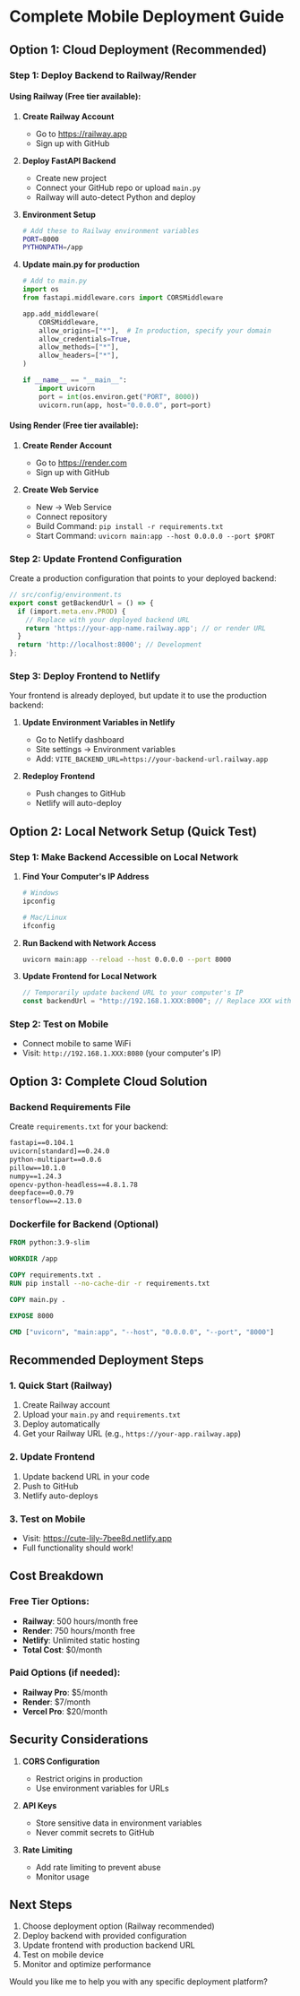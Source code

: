 # Complete Mobile Deployment Guide

## Option 1: Cloud Deployment (Recommended)

### Step 1: Deploy Backend to Railway/Render

#### Using Railway (Free tier available):

1. **Create Railway Account**
   - Go to https://railway.app
   - Sign up with GitHub

2. **Deploy FastAPI Backend**
   - Create new project
   - Connect your GitHub repo or upload `main.py`
   - Railway will auto-detect Python and deploy

3. **Environment Setup**
   ```bash
   # Add these to Railway environment variables
   PORT=8000
   PYTHONPATH=/app
   ```

4. **Update main.py for production**
   ```python
   # Add to main.py
   import os
   from fastapi.middleware.cors import CORSMiddleware
   
   app.add_middleware(
       CORSMiddleware,
       allow_origins=["*"],  # In production, specify your domain
       allow_credentials=True,
       allow_methods=["*"],
       allow_headers=["*"],
   )
   
   if __name__ == "__main__":
       import uvicorn
       port = int(os.environ.get("PORT", 8000))
       uvicorn.run(app, host="0.0.0.0", port=port)
   ```

#### Using Render (Free tier available):

1. **Create Render Account**
   - Go to https://render.com
   - Sign up with GitHub

2. **Create Web Service**
   - New → Web Service
   - Connect repository
   - Build Command: `pip install -r requirements.txt`
   - Start Command: `uvicorn main:app --host 0.0.0.0 --port $PORT`

### Step 2: Update Frontend Configuration

Create a production configuration that points to your deployed backend:

```typescript
// src/config/environment.ts
export const getBackendUrl = () => {
  if (import.meta.env.PROD) {
    // Replace with your deployed backend URL
    return 'https://your-app-name.railway.app'; // or render URL
  }
  return 'http://localhost:8000'; // Development
};
```

### Step 3: Deploy Frontend to Netlify

Your frontend is already deployed, but update it to use the production backend:

1. **Update Environment Variables in Netlify**
   - Go to Netlify dashboard
   - Site settings → Environment variables
   - Add: `VITE_BACKEND_URL=https://your-backend-url.railway.app`

2. **Redeploy Frontend**
   - Push changes to GitHub
   - Netlify will auto-deploy

## Option 2: Local Network Setup (Quick Test)

### Step 1: Make Backend Accessible on Local Network

1. **Find Your Computer's IP Address**
   ```bash
   # Windows
   ipconfig
   
   # Mac/Linux
   ifconfig
   ```

2. **Run Backend with Network Access**
   ```bash
   uvicorn main:app --reload --host 0.0.0.0 --port 8000
   ```

3. **Update Frontend for Local Network**
   ```typescript
   // Temporarily update backend URL to your computer's IP
   const backendUrl = "http://192.168.1.XXX:8000"; // Replace XXX with your IP
   ```

### Step 2: Test on Mobile
- Connect mobile to same WiFi
- Visit: `http://192.168.1.XXX:8080` (your computer's IP)

## Option 3: Complete Cloud Solution

### Backend Requirements File
Create `requirements.txt` for your backend:

```txt
fastapi==0.104.1
uvicorn[standard]==0.24.0
python-multipart==0.0.6
pillow==10.1.0
numpy==1.24.3
opencv-python-headless==4.8.1.78
deepface==0.0.79
tensorflow==2.13.0
```

### Dockerfile for Backend (Optional)
```dockerfile
FROM python:3.9-slim

WORKDIR /app

COPY requirements.txt .
RUN pip install --no-cache-dir -r requirements.txt

COPY main.py .

EXPOSE 8000

CMD ["uvicorn", "main:app", "--host", "0.0.0.0", "--port", "8000"]
```

## Recommended Deployment Steps

### 1. Quick Start (Railway)
1. Create Railway account
2. Upload your `main.py` and `requirements.txt`
3. Deploy automatically
4. Get your Railway URL (e.g., `https://your-app.railway.app`)

### 2. Update Frontend
1. Update backend URL in your code
2. Push to GitHub
3. Netlify auto-deploys

### 3. Test on Mobile
- Visit: https://cute-lily-7bee8d.netlify.app
- Full functionality should work!

## Cost Breakdown

### Free Tier Options:
- **Railway**: 500 hours/month free
- **Render**: 750 hours/month free
- **Netlify**: Unlimited static hosting
- **Total Cost**: $0/month

### Paid Options (if needed):
- **Railway Pro**: $5/month
- **Render**: $7/month
- **Vercel Pro**: $20/month

## Security Considerations

1. **CORS Configuration**
   - Restrict origins in production
   - Use environment variables for URLs

2. **API Keys**
   - Store sensitive data in environment variables
   - Never commit secrets to GitHub

3. **Rate Limiting**
   - Add rate limiting to prevent abuse
   - Monitor usage

## Next Steps

1. Choose deployment option (Railway recommended)
2. Deploy backend with provided configuration
3. Update frontend with production backend URL
4. Test on mobile device
5. Monitor and optimize performance

Would you like me to help you with any specific deployment platform?